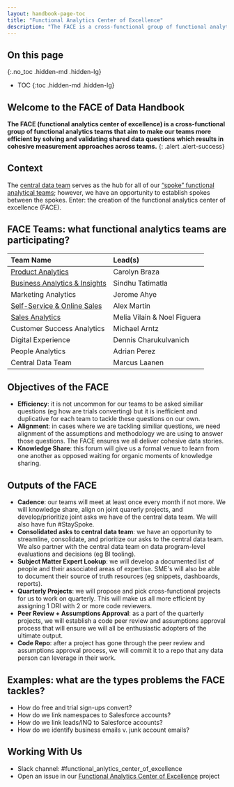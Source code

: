 ```yaml
---
layout: handbook-page-toc
title: "Functional Analytics Center of Excellence"
description: "The FACE is a cross-functional group of functional analytics teams that aim to make our teams more efficient by solving and validating shared data questions which results in cohesive measurement approaches across teams."
---
```


## On this page
{:.no_toc .hidden-md .hidden-lg}

- TOC
{:toc .hidden-md .hidden-lg}

<link rel="stylesheet" type="text/css" href="/stylesheets/biztech.css" />

## Welcome to the FACE of Data Handbook 

**The FACE (functional analytics center of excellence) is a cross-functional group of functional analytics teams that aim to make our teams more efficient by solving and validating shared data questions which results in cohesive measurement approaches across teams.** 
{: .alert .alert-success}

## Context
The [central data team](https://about.gitlab.com/handbook/business-technology/data-team/) serves as the hub for all of our [“spoke” functional analytical teams](https://about.gitlab.com/handbook/business-technology/data-team/#how-data-works-at-gitlab); however, we have an opportunity to establish spokes between the spokes. Enter: the creation of the functional analytics center of excellence (FACE).

## FACE Teams: what functional analytics teams are participating?

|  **Team Name** | **Lead(s)** | 
| :--------------- | :----------------- |
| [Product Analytics](https://about.gitlab.com/handbook/product/product-analysis/) | Carolyn Braza 
| [Business Analytics & Insights](https://about.gitlab.com/handbook/business-technology/data-team/analytics-and-insights/) | Sindhu Tatimatla 
| Marketing Analytics | Jerome Ahye 
| [Self-Service & Online Sales](https://about.gitlab.com/handbook/sales/self-service/) | Alex Martin 
| [Sales Analytics](https://about.gitlab.com/handbook/sales/field-operations/sales-strategy/) | Melia Vilain & Noel Figuera 
| Customer Success Analytics | Michael Arntz 
| Digital Experience | Dennis Charukulvanich  
| People Analytics | Adrian Perez |
| Central Data Team | Marcus Laanen |

## Objectives of the FACE
- **Efficiency**: it is not uncommon for our teams to be asked similiar questions (eg how are trials converting) but it is inefficient and duplicative for each team to tackle these questions on our own.
- **Alignment**: in cases where we are tackling similiar questions, we need alignment of the assumptions and methodology we are using to answer those questions. The FACE ensures we all deliver cohesive data stories.
- **Knowledge Share**: this forum will give us a formal venue to learn from one another as opposed waiting for organic moments of knowledge sharing.

## Outputs of the FACE
- **Cadence**: our teams will meet at least once every month if not more. We will knowledge share, align on joint quarerly projects, and develop/prioritize joint asks we have of the central data team. We will also have fun #StaySpoke.
- **Consolidated asks to central data team**: we have an opportunity to streamline, consolidate, and prioritize our asks to the central data team. We also partner with the central data team on data program-level evaluations and decisions (eg BI tooling).
- **Subject Matter Expert Lookup**: we will develop a documented list of people and their associated areas of expertise. SME's will also be able to document their source of truth resources (eg snippets, dashboards, reports).
- **Quarterly Projects**: we will propose and pick cross-functional projects for us to work on quarterly. This will make us all more efficient by assigning 1 DRI with 2 or more code reviewers. 
- **Peer Review + Assumptions Approval**: as a part of the quarterly projects, we will establish a code peer review and assumptions approval process that will ensure we will all be enthusiastic adopters of the ultimate output.
- **Code Repo**: after a project has gone through the peer review and assumptions approval process, we will commit it to a repo that any data person can leverage in their work.


## Examples: what are the types problems the FACE tackles?
- How do free and trial sign-ups convert?
- How do we link namespaces to Salesforce accounts?
- How do we link leads/INQ to Salesforce accounts?
- How do we identify business emails v. junk account emails?


## Working With Us
- Slack channel: #functional_anlytics_center_of_excellence
- Open an issue in our [Functional Analytics Center of Excellence](https://gitlab.com/gitlab-data/functional-analytics-center-of-excellence/) project








